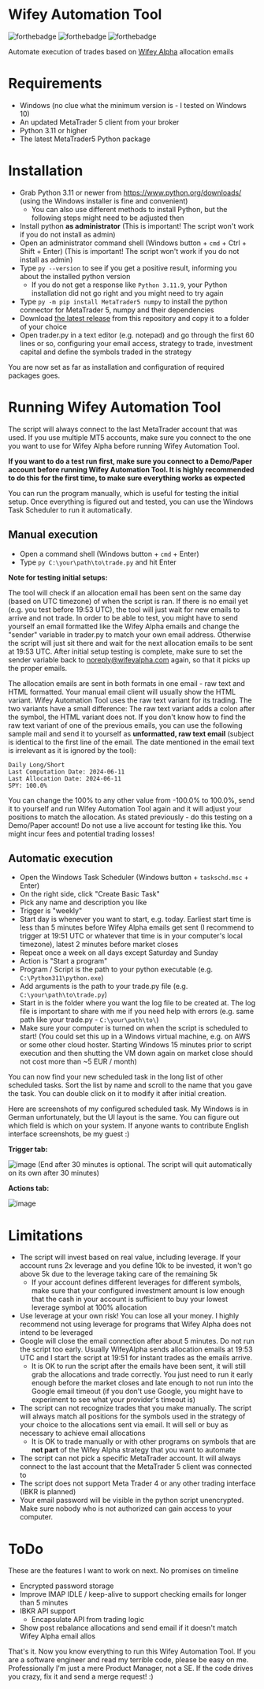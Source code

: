 # Wifey Automation Tool
![forthebadge](https://forthebadge.com/images/badges/built-with-love.svg) ![forthebadge](https://forthebadge.com/images/badges/made-with-python.svg) ![forthebadge](https://forthebadge.com/images/badges/code-sucks-it-works.svg)

Automate execution of trades based on [Wifey Alpha](https://wifeyalpha.com/) allocation emails

# Requirements
- Windows (no clue what the minimum version is - I tested on Windows 10)
- An updated MetaTrader 5 client from your broker
- Python 3.11 or higher
- The latest MetaTrader5 Python package

# Installation
- Grab Python 3.11 or newer from https://www.python.org/downloads/ (using the Windows installer is fine and convenient)
  - You can also use different methods to install Python, but the following steps might need to be adjusted then
- Install python **as administrator** (This is important! The script won't work if you do not install as admin)
- Open an administrator command shell (Windows button + `cmd` + Ctrl + Shift + Enter) (This is important! The script won't work if you do not install as admin)
- Type `py --version` to see if you get a positive result, informing you about the installed python version
  - If you do not get a response like `Python 3.11.9`, your Python installation did not go right and you might need to try again
- Type `py -m pip install MetaTrader5 numpy` to install the python connector for MetaTrader 5, numpy and their dependencies
- Download [the latest release](https://github.com/SwimlanesOnline/WifeyAutomationTool/releases) from this repository and copy it to a folder of your choice
- Open trader.py in a text editor (e.g. notepad) and go through the first 60 lines or so, configuring your email access, strategy to trade, investment capital and define the symbols traded in the strategy

You are now set as far as installation and configuration of required packages goes.

# Running Wifey Automation Tool
The script will always connect to the last MetaTrader account that was used. If you use multiple MT5 accounts, make sure you connect to the one you want to use for Wifey Alpha before running Wifey Automation Tool.

**If you want to do a test run first, make sure you connect to a Demo/Paper account before running Wifey Automation Tool. It is highly recommended to do this for the first time, to make sure everything works as expected**

You can run the program manually, which is useful for testing the initial setup. Once everything is figured out and tested, you can use the Windows Task Scheduler to run it automatically.

## Manual execution
- Open a command shell (Windows button + `cmd` + Enter)
- Type `py C:\your\path\to\trade.py` and hit Enter

**Note for testing initial setups:**

The tool will check if an allocation email has been sent on the same day (based on UTC timezone) of when the script is ran. If there is no email yet (e.g. you test before 19:53 UTC), the tool will just wait for new emails to arrive and not trade. In order to be able to test, you might have to send yourself an email formatted like the Wifey Alpha emails and change the "sender" variable in trader.py to match your own email address. Otherwise the script will just sit there and wait for the next allocation emails to be sent at 19:53 UTC. After initial setup testing is complete, make sure to set the sender variable back to noreply@wifeyalpha.com again, so that it picks up the proper emails.

The allocation emails are sent in both formats in one email - raw text and HTML formatted. Your manual email client will usually show the HTML variant. Wifey Automation Tool uses the raw text variant for its trading. The two variants have a small difference: The raw text variant adds a colon after the symbol, the HTML variant does not. If you don't know how to find the raw text variant of one of the previous emails, you can use the following sample mail and send it to yourself as **unformatted, raw text email** (subject is identical to the first line of the email. The date mentioned in the email text is irrelevant as it is ignored by the tool):

    Daily Long/Short
    Last Computation Date: 2024-06-11
    Last Allocation Date: 2024-06-11
    SPY: 100.0%

You can change the 100% to any other value from -100.0% to 100.0%, send it to yourself and run Wifey Automation Tool again and it will adjust your positions to match the allocation. As stated previously - do this testing on a Demo/Paper account! Do not use a live account for testing like this. You might incur fees and potential trading losses!

## Automatic execution
- Open the Windows Task Scheduler (Windows button + `taskschd.msc` + Enter)
- On the right side, click "Create Basic Task"
- Pick any name and description you like
- Trigger is "weekly"
- Start day is whenever you want to start, e.g. today. Earliest start time is less than 5 minutes before Wifey Alpha emails get sent (I recommend to trigger at 19:51 UTC or whatever that time is in your computer's local timezone), latest 2 minutes before market closes
- Repeat once a week on all days except Saturday and Sunday
- Action is "Start a program"
- Program / Script is the path to your python executable (e.g. `C:\Python311\python.exe`)
- Add arguments is the path to your trade.py file (e.g. `C:\your\path\to\trade.py`)
- Start in is the folder where you want the log file to be created at. The log file is important to share with me if you need help with errors (e.g. same path like your trade.py - `C:\your\path\to\`)
- Make sure your computer is turned on when the script is scheduled to start! (You could set this up in a Windows virtual machine, e.g. on AWS or some other cloud hoster. Starting Windows 15 minutes prior to script execution and then shutting the VM down again on market close should not cost more than ~5 EUR / month)

You can now find your new scheduled task in the long list of other scheduled tasks. Sort the list by name and scroll to the name that you gave the task. You can double click on it to modify it after initial creation.

Here are screenshots of my configured scheduled task. My Windows is in German unfortunately, but the UI layout is the same. You can figure out which field is which on your system. If anyone wants to contribute English interface screenshots, be my guest :)

**Trigger tab:**

![image](https://github.com/SwimlanesOnline/WifeyAutomation/assets/226377/feaba88a-2d5f-4f3b-b3e3-65ad4a246e1f)
(End after 30 minutes is optional. The script will quit automatically on its own after 30 minutes)

**Actions tab:**

![image](https://github.com/SwimlanesOnline/WifeyAutomation/assets/226377/79e13049-de15-4795-afa3-7ba139787a89)


# Limitations
- The script will invest based on real value, including leverage. If your account runs 2x leverage and you define 10k to be invested, it won't go above 5k due to the leverage taking care of the remaining 5k
  - If your account defines different leverages for different symbols, make sure that your configured investment amount is low enough that the cash in your account is sufficient to buy your lowest leverage symbol at 100% allocation
- Use leverage at your own risk! You can lose all your money. I highly recommend not using leverage for programs that Wifey Alpha does not intend to be leveraged
- Google will close the email connection after about 5 minutes. Do not run the script too early. Usually WifeyAlpha sends allocation emails at 19:53 UTC and I start the script at 19:51 for instant trades as the emails arrive.
  - It is OK to run the script after the emails have been sent, it will still grab the allocations and trade correctly. You just need to run it early enough before the market closes and late enough to not run into the Google email timeout (if you don't use Google, you might have to experiment to see what your provider's timeout is)
- The script can not recognize trades that you make manually. The script will always match all positions for the symbols used in the strategy of your choice to the allocations sent via email. It will sell or buy as necessary to achieve email allocations
  - It is OK to trade manually or with other programs on symbols that are **not part** of the Wifey Alpha strategy that you want to automate
- The script can not pick a specific MetaTrader account. It will always connect to the last account that the MetaTrader 5 client was connected to
- The script does not support Meta Trader 4 or any other trading interface (IBKR is planned)
- Your email password will be visible in the python script unencrypted. Make sure nobody who is not authorized can gain access to your computer.

# ToDo
These are the features I want to work on next. No promises on timeline
- Encrypted password storage
- Improve IMAP IDLE / keep-alive to support checking emails for longer than 5 minutes
- IBKR API support
  - Encapsulate API from trading logic
- Show post rebalance allocations and send email if it doesn't match Wifey Alpha email allos

That's it. Now you know everything to run this Wifey Automation Tool. If you are a software engineer and read my terrible code, please be easy on me. Professionally I'm just a mere Product Manager, not a SE. If the code drives you crazy, fix it and send a merge request! :)
